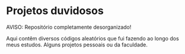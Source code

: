# Projetos duvidosos

AVISO: Repositório completamente desorganizado! 

Aqui contêm diversos códigos aleatórios que fui fazendo ao longo dos meus estudos. Alguns projetos pessoais ou da faculdade.  
 
